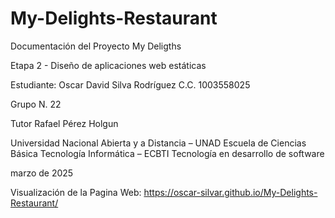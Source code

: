 # My-Delights-Restaurant
Documentación del Proyecto My Deligths

Etapa 2 - Diseño de aplicaciones web estáticas

Estudiante:
Oscar David Silva Rodríguez
C.C. 1003558025

Grupo N. 22

Tutor
Rafael Pérez Holgun

Universidad Nacional Abierta y a Distancia – UNAD
Escuela de Ciencias Básica Tecnología Informática – ECBTI
Tecnología en desarrollo de software

marzo de 2025

Visualización de la Pagina Web: 
https://oscar-silvar.github.io/My-Delights-Restaurant/